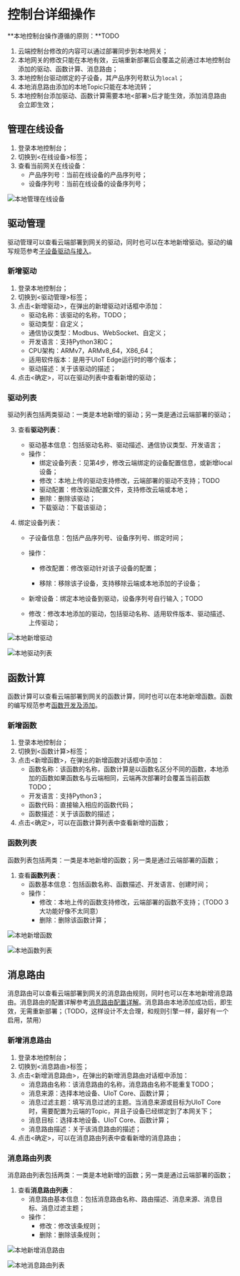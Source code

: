 # 控制台详细操作

**本地控制台操作遵循的原则：**TODO

1. 云端控制台修改的内容可以通过部署同步到本地网关；
2. 本地网关的修改只能在本地有效，云端重新部署后会覆盖之前通过本地控制台添加的驱动、函数计算、消息路由；
3. 本地控制台驱动绑定的子设备，其产品序列号默认为`local`；
4. 本地消息路由添加的本地Topic只能在本地流转；
5. 本地控制台添加驱动、函数计算需要本地<部署>后才能生效，添加消息路由会立即生效；

## 管理在线设备

1. 登录本地控制台；
2. 切换到<在线设备>标签；
3. 查看当前网关在线设备：
   - 产品序列号：当前在线设备的产品序列号；
   - 设备序列号：当前在线设备的设备序列号；

![本地管理在线设备](../images/本地管理在线设备.png)

## 驱动管理

驱动管理可以查看云端部署到网关的驱动，同时也可以在本地新增驱动。驱动的编写规范参考[子设备驱动与接入]()。

### 新增驱动

1. 登录本地控制台；
2. 切换到<驱动管理>标签；
3. 点击<新增驱动>，在弹出的新增驱动对话框中添加：
   - 驱动名称：该驱动的名称，TODO；
   - 驱动类型：自定义；
   - 通信协议类型：Modbus、WebSocket、自定义；
   - 开发语言：支持Python3和C；
   - CPU架构：ARMv7，ARMv8_64，X86_64；
   - 适用软件版本：是用于UIoT Edge运行时的哪个版本；
   - 驱动描述：关于该驱动的描述；
4. 点击<确定>，可以在驱动列表中查看新增的驱动；

### 驱动列表

驱动列表包括两类驱动：一类是本地新增的驱动；另一类是通过云端部署的驱动；

3. 查看**驱动列表**：
   - 驱动基本信息：包括驱动名称、驱动描述、通信协议类型、开发语言；
   - 操作：
     - 绑定设备列表：见第4步，修改云端绑定的设备配置信息，或新增local设备；
     - 修改：本地上传的驱动支持修改，云端部署的驱动不支持；TODO
     - 驱动配置：修改驱动配置文件，支持修改云端或本地；
     - 删除：删除该驱动；
     - 下载驱动：下载该驱动；

4. 绑定设备列表：

   - 子设备信息：包括产品序列号、设备序列号、绑定时间；

   - 操作：

     - 修改配置：修改驱动针对该子设备的配置；

     - 移除：移除该子设备，支持移除云端或本地添加的子设备；

   - 新增设备：绑定本地设备到驱动，设备序列号自行输入；TODO
   
   - 修改：修改本地添加的驱动，包括驱动名称、适用软件版本、驱动描述、上传驱动；

![本地新增驱动](../images/本地新增驱动.png)

![本地驱动列表](../images/本地驱动列表.png)

## 函数计算

函数计算可以查看云端部署到网关的函数计算，同时也可以在本地新增函数。函数的编写规范参考[函数开发及添加]()。

### 新增函数

1. 登录本地控制台；
2. 切换到<函数计算>标签；
3. 点击<新增函数>，在弹出的新增函数对话框中添加：
   - 函数名称：该函数的名称，函数计算是以函数名区分不同的函数，本地添加的函数如果函数名与云端相同，云端再次部署时会覆盖当前函数TODO；
   - 开发语言：支持Python3；
   - 函数代码：直接输入相应的函数代码；
   - 函数描述：关于该函数的描述；
4. 点击<确定>，可以在函数计算列表中查看新增的函数；

### 函数列表

函数列表包括两类：一类是本地新增的函数；另一类是通过云端部署的函数；

1. 查看**函数列表**：
   - 函数基本信息：包括函数名称、函数描述、开发语言、创建时间；
   - 操作：
     - 修改：本地上传的函数支持修改，云端部署的函数不支持；（TODO 3大功能好像不太同意）
     - 删除：删除该函数计算；

![本地新增函数](../images/本地新增函数.png)

![本地函数列表](../images/本地函数列表.png)

## 消息路由

消息路由可以查看云端部署到网关的消息路由规则，同时也可以在本地新增消息路由。消息路由的配置详解参考[消息路由配置详解]()。消息路由本地添加成功后，即生效，无需重新部署；（TODO，这样设计不太合理，和规则引擎一样，最好有一个启用，禁用）

### 新增消息路由

1. 登录本地控制台；
2. 切换到<消息路由>标签；
3. 点击<新增消息路由>，在弹出的新增消息路由对话框中添加：
   - 消息路由名称：该消息路由的名称，消息路由名称不能重复TODO；
   - 消息来源：选择本地设备、UIoT Core、函数计算；
   - 消息过滤主题：填写消息过滤的主题。当消息来源或目标为UIoT Core时，需要配置为云端的Topic，并且子设备已经绑定到了本网关下；
   - 消息目标：选择本地设备、UIoT Core、函数计算；
   - 消息路由描述：关于该消息路由的描述；
4. 点击<确定>，可以在消息路由列表中查看新增的消息路由；

### 消息路由列表

消息路由列表包括两类：一类是本地新增的函数；另一类是通过云端部署的函数；

1. 查看**消息路由列表**：
   - 消息路由基本信息：包括消息路由名称、路由描述、消息来源、消息目标、消息过滤主题；
   - 操作：
     - 修改：修改该条规则；
     - 删除：删除该条规则；

![本地新增消息路由](../images/本地新增消息路由.png)

![本地消息路由列表](../images/本地消息路由列表.png)